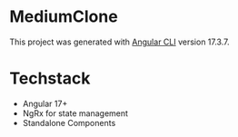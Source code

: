 # MediumClone

This project was generated with [Angular CLI](https://github.com/angular/angular-cli) version 17.3.7.

# Techstack
- Angular 17+
- NgRx for state management
- Standalone Components
